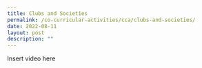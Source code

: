 ```yaml
---
title: Clubs and Societies
permalink: /co-curricular-activities/cca/clubs-and-societies/
date: 2022-08-11
layout: post
description: ""
---
```

Insert video here